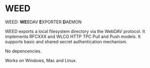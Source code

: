 # WEED
WEED: **WE**BDAV **E**XPORTER **D**AEMON

WEED exports a local filesystem directory via the WebDAV protocol.
It implements RFCXXX and WLCG HTTP TPC Pull and Push models.
It supports basic and shared secret authentication mechanism.

No depencencies.

Works on Windows, Mac and Linux.

